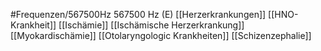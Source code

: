 #Frequenzen/567500Hz
567500 Hz (E)
[[Herzerkrankungen]]
[[HNO-Krankheit]]
[[Ischämie]]
[[Ischämische Herzerkrankung]]
[[Myokardischämie]]
[[Otolaryngologic Krankheiten]]
[[Schizenzephalie]]